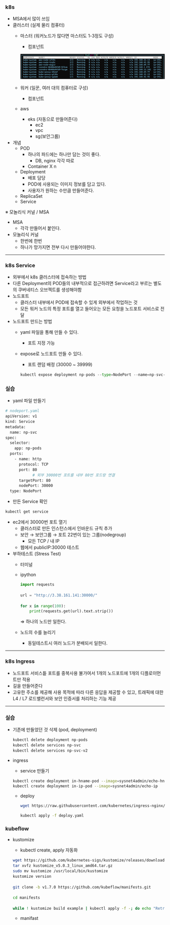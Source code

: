 ### k8s

- MSA에서 많이 쓰임
- 클러스터 (실제 물리 컴퓨터)
    - 마스터 (워커노드가 많다면 마스터도 1-3정도 구성)
        - 컴포넌트
        
        ![1](../img/kube5.png)
        
    - 워커 (일꾼, 여러 대의 컴퓨터로 구성)
        - 컴포넌트
    - aws
        - eks (자동으로 만들어준다)
            - ec2
            - vpc
            - sg(보안그룹)
- 개념
    - POD
        - 하나의 파드에는 하나만 담는 것이 좋다.
            - DB, nginx 각각 따로
        - Container X n
    - Deployment
        - 배포 담당
        - POD에 사용되는 이미지 정보를 담고 있다.
        - 사용자가 원하는 수만큼 만들어준다.
    - ReplicaSet
    - Service

※ 모놀리식 커널 / MSA

- MSA
    - 각각 만들어서 붙인다.
- 모놀리식 커널
    - 한번에 한번
    - 하나가 망가지면 전부 다시 만들어야한다.

---

### k8s Service

- 외부에서 k8s 클러스터에 접속하는 방법
- 다른 Deployment의 POD들의 내부적으로 접근하려면 Service라고 부르는 별도의 쿠버네티스 오브젝트를 생성해야함
- 노드포트
    - 클러스터 내부에서 POD에 접속할 수 있게 외부에서 작업하는 것
    - 모든 워커 노드의 특정 포트를 열고 들어오는 모든 요청을 노드포트 서비스로 전달
- 노드포트 만드는 방법
    - yaml 파일을 통해 만들 수 있다.
        - 포트 지정 가능
    - expose로 노드포트 만들 수 있다.
        - 포트 랜덤 배정 (30000 ~ 39999)
        
        ```python
        kubectl expose deployment np-pods --type=NodePort --name=np-svc-v2 --port=80
        ```
        

### 실습

- yaml 파일 만들기

```bash
# nodeport.yaml 
apiVersion: v1
kind: Service
metadata:
  name: np-svc
spec:
  selector:
    app: np-pods 
  ports:
    - name: http
      protocol: TCP
      port: 80
			# 외부 30000번 포트를 내부 80번 포드랑 연결
      targetPort: 80
      nodePort: 30000
  type: NodePort
```

- 만든 Service 확인

```bash
kubectl get service
```

- ec2에서 30000번 포트 열기
    - 클러스터로 만든 인스턴스에서 인바운드 규칙 추가
    - 보안 → 보안그룹 → 포트 22번이 있는 그룹(nodegroup)
        - 모든 TCP / 내 IP
    - 웹에서 publicIP:30000 테스트
- 부하테스트 (Stress Test)
    - 터미널
    - ipython
        
        ```python
        import requests
        
        url = "http://3.38.161.141:30000/"
        
        for x in range(100):
        	print(requests.get(url).text.strip())
        ```
        
        ⇒ 하나의 노드만 일한다.
        
    - 노드의 수를 늘리기
        - 동일테스트시 여러 노드가 분배되서 일한다.

---

### k8s Ingress

- 노드포트 서비스틑 포트를 중복사용 불가여서 1개의 노드포트에 1개의 디플로이먼트만 적용
- 길을 만들어준다
- 고유한 주소를 제공해 사용 목적에 따라 다른 응답을 제공할 수 있고, 트래픽에 대한 L4 / L7 로드밸런서와 보안 인증서를 처리하는 기능 제공

---

### 실습

- 기존에 만들었던 것 삭제 (pod, deployment)
    
    ```bash
    kubectl delete deployment np-pods
    kubectl delete services np-svc 
    kubectl delete services np-svc-v2
    ```
    
- ingress
    - service 만들기
    
    ```bash
    kubectl create deployment in-hname-pod --image=sysnet4admin/echo-hname
    kubectl create deployment in-ip-pod --image=sysnet4admin/echo-ip
    ```
    
    - deploy
        
        ```bash
        wget https://raw.githubusercontent.com/kubernetes/ingress-nginx/controller-v1.8.0/deploy/static/provider/cloud/deploy.yaml
        ```
        
        ```bash
        kubectl apply -f deploy.yaml
        ```
        

### kubeflow

- kustomize
    - kubectl create, apply 자동화
    
    ```bash
    wget https://github.com/kubernetes-sigs/kustomize/releases/download/kustomize%2Fv5.0.3/kustomize_v5.0.3_linux_amd64.tar.gz
    tar xvfz kustomize_v5.0.3_linux_amd64.tar.gz
    sudo mv kustomize /usr/local/bin/kustomize
    kustomize version
    
    git clone -b v1.7.0 https://github.com/kubeflow/manifests.git
    
    cd manifests
    
    while ! kustomize build example | kubectl apply -f -; do echo "Retrying to apply resources"; sleep 10; done
    ```
    
    - manifast